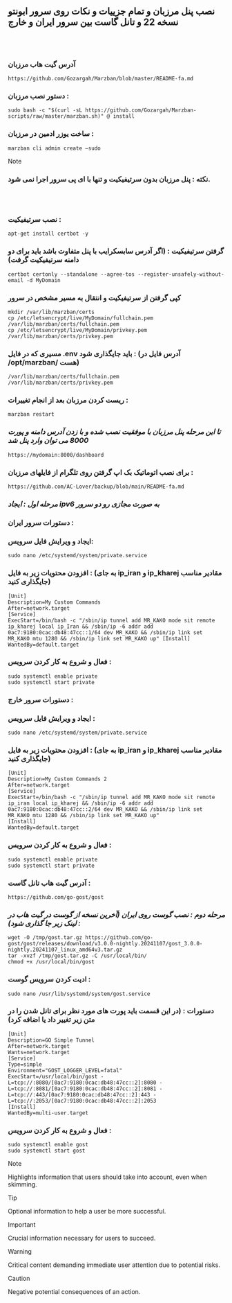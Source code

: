 ## نصب پنل مرزبان و تمام جزییات و نکات روی سرور ابونتو نسخه 22 و تانل گاست بین سرور ایران و خارج
<br></br>
### آدرس گیت هاب مرزبان
    https://github.com/Gozargah/Marzban/blob/master/README-fa.md
### دستور نصب مرزبان :
    sudo bash -c "$(curl -sL https://github.com/Gozargah/Marzban-scripts/raw/master/marzban.sh)" @ install
### ساخت یوزر ادمین در مرزبان :
    marzban cli admin create –sudo
> [!NOTE]
### نکته : پنل مرزبان بدون سرتیفیکیت و تنها با ای پی سرور اجرا نمی شود.
<br></br>
### نصب سرتیفیکیت :
    apt-get install certbot -y
### گرفتن سرتیفیکیت : (اگر آدرس سابسکرایب با پنل متفاوت باشد باید برای دو دامنه سرتیفیکیت گرفت)
    certbot certonly --standalone --agree-tos --register-unsafely-without-email -d MyDomain
### کپی گرفتن از سرتیفیکیت و انتقال به مسیر مشخص در سرور
    mkdir /var/lib/marzban/certs
    cp /etc/letsencrypt/live/MyDomain/fullchain.pem /var/lib/marzban/certs/fullchain.pem
    cp /etc/letsencrypt/live/MyDomain/privkey.pem /var/lib/marzban/certs/privkey.pem
### مسیری که در فایل .env  باید جایگذاری شود : (آدرس فایل در /opt/marzban/ هست)
    /var/lib/marzban/certs/fullchain.pem
    /var/lib/marzban/certs/privkey.pem
### ریست کردن مرزبان بعد از انجام تغییرات :
    marzban restart
### _تا این مرحله پنل مرزبان با موفقیت نصب شده و با زدن آدرس دامنه و پورت 8000 می توان وارد پنل شد_    
    https://mydomain:8000/dashboard

### برای نصب اتوماتیک بک اپ گرفتن روی تلگرام از فایلهای مرزبان :
    https://github.com/AC-Lover/backup/blob/main/README-fa.md


### _مرحله اول : ایجاد ipv6 به صورت مجازی رو دو سرور_
### دستورات سرور ایران :
### ایجاد و ویرایش فایل سرویس:
    sudo nano /etc/systemd/system/private.service
### افزودن محتویات زیر به فایل : (به جای ip_iran و ip_kharej مقادیر مناسب جایگذاری کنید)
    [Unit]
    Description=My Custom Commands
    After=network.target
    [Service]
    ExecStart=/bin/bash -c "/sbin/ip tunnel add MR_KAKO mode sit remote ip_kharej local ip_Iran && /sbin/ip -6 addr add 0ac7:9180:0cac:db48:47cc::1/64 dev MR_KAKO && /sbin/ip link set MR_KAKO mtu 1280 && /sbin/ip link set MR_KAKO up" [Install]
    WantedBy=default.target
### فعال و شروع به کار کردن سرویس :
    sudo systemctl enable private
    sudo systemctl start private
### دستورات سرور خارج :
### ایجاد و ویرایش فایل سرویس :
    sudo nano /etc/systemd/system/private.service
### افزودن محتویات زیر به فایل : (به جای ip_iran و ip_kharej مقادیر مناسب جایگذاری کنید)
    [Unit]
    Description=My Custom Commands 2
    After=network.target
    [Service]
    ExecStart=/bin/bash -c "/sbin/ip tunnel add MR_KAKO mode sit remote ip_iran local ip_kharej && /sbin/ip -6 addr add 0ac7:9180:0cac:db48:47cc::2/64 dev MR_KAKO && /sbin/ip link set MR_KAKO mtu 1280 && /sbin/ip link set MR_KAKO up"
    [Install]
    WantedBy=default.target
### فعال و شروع به کار کردن سرویس :
    sudo systemctl enable private
    sudo systemctl start private
### آدرس گیت هاب تانل گاست :
    https://github.com/go-gost/gost
### _مرحله دوم : نصب گوست روی ایران (آخرین نسخه از گوست در گیت هاب در لینک زیر جا گذاری شود) :_
    wget -O /tmp/gost.tar.gz https://github.com/go-gost/gost/releases/download/v3.0.0-nightly.20241107/gost_3.0.0-nightly.20241107_linux_amd64v3.tar.gz
    tar -xvzf /tmp/gost.tar.gz -C /usr/local/bin/
    chmod +x /usr/local/bin/gost
### ادیت کردن سرویس گوست :
    sudo nano /usr/lib/systemd/system/gost.service
### دستورات : (در این قسمت باید پورت های مورد نظر برای تانل شدن را در متن زیر تغییر داد یا اضافه کرد)
    [Unit]
    Description=GO Simple Tunnel
    After=network.target
    Wants=network.target
    [Service]
    Type=simple
    Environment="GOST_LOGGER_LEVEL=fatal"
    ExecStart=/usr/local/bin/gost -L=tcp://:8080/[0ac7:9180:0cac:db48:47cc::2]:8080 -L=tcp://:8081/[0ac7:9180:0cac:db48:47cc::2]:8081 -L=tcp://:443/[0ac7:9180:0cac:db48:47cc::2]:443 -L=tcp://:2053/[0ac7:9180:0cac:db48:47cc::2]:2053 
    [Install]
    WantedBy=multi-user.target
### فعال و شروع به کار کردن سرویس :
    sudo systemctl enable gost 
    sudo systemctl start gost




> [!NOTE]
> Highlights information that users should take into account, even when skimming.

> [!TIP]
> Optional information to help a user be more successful.

> [!IMPORTANT]
> Crucial information necessary for users to succeed.

> [!WARNING]
> Critical content demanding immediate user attention due to potential risks.

> [!CAUTION]
> Negative potential consequences of an action.

